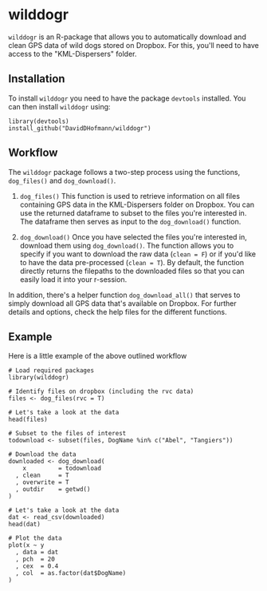 # wilddogr
`wilddogr` is an R-package that allows you to automatically download and clean
GPS data of wild dogs stored on Dropbox. For this, you'll need to have access to
the "KML-Dispersers" folder.

## Installation
To install `wilddogr` you need to have the package `devtools` installed. You can
then install `wilddogr` using:

```
library(devtools)
install_github("DavidDHofmann/wilddogr")
```

## Workflow
The `wilddogr` package follows a two-step process using the functions,
`dog_files()` and `dog_download()`.

1. `dog_files()` This function is used to retrieve information on all files
containing GPS data in the KML-Dispersers folder on Dropbox. You can use the
returned dataframe to subset to the files you're interested in. The dataframe
then serves as input to the `dog_download()` function.

2. `dog_download()` Once you have selected the files you're interested in,
download them using `dog_download()`. The function allows you to specify if you
want to download the raw data (`clean = F`) or if you'd like to have the data
pre-processed (`clean = T`). By default, the function directly returns the
filepaths to the downloaded files so that you can easily load it into your
r-session.

In addition, there's a helper function `dog_download_all()` that serves to
simply download all GPS data that's available on Dropbox. For further details
and options, check the help files for the different functions.

## Example
Here is a little example of the above outlined workflow

```
# Load required packages
library(wilddogr)

# Identify files on dropbox (including the rvc data)
files <- dog_files(rvc = T)

# Let's take a look at the data
head(files)

# Subset to the files of interest
todownload <- subset(files, DogName %in% c("Abel", "Tangiers"))

# Download the data
downloaded <- dog_download(
    x         = todownload
  , clean     = T
  , overwrite = T
  , outdir    = getwd()
)

# Let's take a look at the data
dat <- read_csv(downloaded)
head(dat)

# Plot the data
plot(x ~ y
  , data = dat
  , pch  = 20
  , cex  = 0.4
  , col  = as.factor(dat$DogName)
)
```
